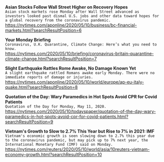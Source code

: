 **Asian Stocks Follow Wall Street Higher on Recovery Hopes**\
`Asian stock markets rose Monday after Wall Street advanced as investors looked past dismal U.S. jobs and other data toward hopes for a global recovery from the coronavirus pandemic.`\
https://nytimes.com/aponline/2020/05/10/business/bc-financial-markets.html?searchResultPosition=6

**Your Monday Briefing**\
`Coronavirus, U.K. Quarantine, Climate Change: Here’s what you need to know.`\
https://nytimes.com/2020/05/10/briefing/coronavirus-britain-quarantine-climate-change.html?searchResultPosition=7

**Slight Earthquake Rattles Rome Awake, No Damage Known Yet**\
`A slight earthquake rattled Romans awake early Monday. There were no immediate reports of damage or injuries.`\
https://nytimes.com/aponline/2020/05/10/world/europe/ap-eu-italy-quake.html?searchResultPosition=8

**Quotation of the Day: Wary Paramedics in Hot Spots Avoid CPR for Covid Patients**\
`Quotation of the Day for Monday, May 11, 2020.`\
https://nytimes.com/2020/05/10/todayspaper/quotation-of-the-day-wary-paramedics-in-hot-spots-avoid-cpr-for-covid-patients.html?searchResultPosition=9

**Vietnam's Growth to Slow to 2.7% This Year but Rise to 7% in 2021: IMF**\
`Vietnam's economic growth is seen slowing down to 2.7% this year due to the coronavirus pandemic, but may pick up to 7% next year, the International Monetary Fund (IMF) said on Monday.`\
https://nytimes.com/reuters/2020/05/10/world/asia/10reuters-vietnam-economy-growth.html?searchResultPosition=10

